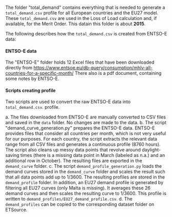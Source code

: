 The folder "total_demand" contains everything that is needed to generate a `total_demand.csv` profile for all European countries and the EU27 model. These `total_demand.csv` are used in the Loss of Load calculation and, if available, for the Merit Order. This datain this folder is about **2015**. 

The following describes how the `total_demand.csv` is created from ENTSO-E data: 


#### ENTSO-E data

The "ENTSO-E" folder holds 12 Excel files that have been downloaded directly from https://www.entsoe.eu/db-query/consumption/mhlv-all-countries-for-a-specific-month/
There also is a pdf document, containing some notes by ENTSO-E. 


#### Scripts creating profile

Two scripts are used to convert the raw ENTSO-E data into `total_demand.csv`. profile. 

a. The files downloaded from ENTSO-E are manually converted to CSV files and saved in the `data` folder. No changes are made to the data. 
b. The script "demand_curve_generation.py" prepares the ENTSO-E data. ENTSO-E provides files that consider all countries per month, which is not very useful for our purposes. For each country, the script extracts the relevant data range from all CSV files and generates a continuous profile (8760 hours). 
The script also cleans up messy data points that revolve around daylight-saving times (there is a missing data point in March (labeled as n.a.) and an additional row in October). 
The resulting files are exported in the `demand_curve` folder. 
c. The script `demand_profile_generation.py` loads the demand curves stored in the `demand_curve` folder and scales the result such that all data points add up to 1/3600. The resulting profiles are stored in the `demand_profile` folder. In addition, an EU27 demand profile is generated by filtering all EU27 curves (only Malta is missing). It averages these 26 demand curves and then scales the resulting curve to 1/3600. This profile is written to `demand_profiles/EU27_demand_profile.csv`.
d. The `demand_profiles` can be copied to the corresponding dataset folder on ETSource.


